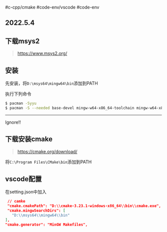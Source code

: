 #c-cpp/cmake #code-env/vscode #code-env 
## 2022.5.4

## 下载msys2
> https://www.msys2.org/

## 安装

先安装，将`D:\msys64\mingw64\bin`添加到PATH

执行下列命令
```bash
$ pacman -Syyu
$ pacman -S --needed base-devel mingw-w64-x86_64-toolchain mingw-w64-x86_64-cmake mingw-w64-x86_64-make
```
---
Ignore!!

## 下载安装cmake

> https://cmake.org/download/

将`C:\Program Files\CMake\bin`添加到PATH

## vscode配置

在setting.json中加入

```json
 // camke
 "cmake.cmakePath": "D:\\cmake-3.23.1-windows-x86_64\\bin\\cmake.exe",
 "cmake.mingwSearchDirs": [
   "D:\\msys64\\mingw64\\bin"
],
"cmake.generator": "MinGW Makefiles",
```
